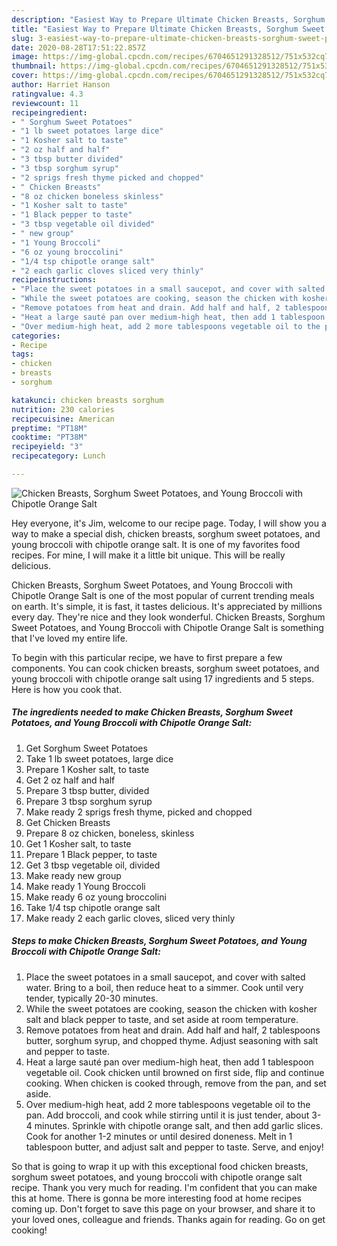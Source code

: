 ```yaml
---
description: "Easiest Way to Prepare Ultimate Chicken Breasts, Sorghum Sweet Potatoes, and Young Broccoli with Chipotle Orange Salt"
title: "Easiest Way to Prepare Ultimate Chicken Breasts, Sorghum Sweet Potatoes, and Young Broccoli with Chipotle Orange Salt"
slug: 3-easiest-way-to-prepare-ultimate-chicken-breasts-sorghum-sweet-potatoes-and-young-broccoli-with-chipotle-orange-salt
date: 2020-08-28T17:51:22.857Z
image: https://img-global.cpcdn.com/recipes/6704651291328512/751x532cq70/chicken-breasts-sorghum-sweet-potatoes-and-young-broccoli-with-chipotle-orange-salt-recipe-main-photo.jpg
thumbnail: https://img-global.cpcdn.com/recipes/6704651291328512/751x532cq70/chicken-breasts-sorghum-sweet-potatoes-and-young-broccoli-with-chipotle-orange-salt-recipe-main-photo.jpg
cover: https://img-global.cpcdn.com/recipes/6704651291328512/751x532cq70/chicken-breasts-sorghum-sweet-potatoes-and-young-broccoli-with-chipotle-orange-salt-recipe-main-photo.jpg
author: Harriet Hanson
ratingvalue: 4.3
reviewcount: 11
recipeingredient:
- " Sorghum Sweet Potatoes"
- "1 lb sweet potatoes large dice"
- "1 Kosher salt to taste"
- "2 oz half and half"
- "3 tbsp butter divided"
- "3 tbsp sorghum syrup"
- "2 sprigs fresh thyme picked and chopped"
- " Chicken Breasts"
- "8 oz chicken boneless skinless"
- "1 Kosher salt to taste"
- "1 Black pepper to taste"
- "3 tbsp vegetable oil divided"
- " new group"
- "1 Young Broccoli"
- "6 oz young broccolini"
- "1/4 tsp chipotle orange salt"
- "2 each garlic cloves sliced very thinly"
recipeinstructions:
- "Place the sweet potatoes in a small saucepot, and cover with salted water. Bring to a boil, then reduce heat to a simmer. Cook until very tender, typically 20-30 minutes."
- "While the sweet potatoes are cooking, season the chicken with kosher salt and black pepper to taste, and set aside at room temperature."
- "Remove potatoes from heat and drain. Add half and half, 2 tablespoons butter, sorghum syrup, and chopped thyme. Adjust seasoning with salt and pepper to taste."
- "Heat a large sauté pan over medium-high heat, then add 1 tablespoon vegetable oil. Cook chicken until browned on first side, flip and continue cooking. When chicken is cooked through, remove from the pan, and set aside."
- "Over medium-high heat, add 2 more tablespoons vegetable oil to the pan. Add broccoli, and cook while stirring until it is just tender, about 3-4 minutes. Sprinkle with chipotle orange salt, and then add garlic slices. Cook for another 1-2 minutes or until desired doneness. Melt in 1 tablespoon butter, and adjust salt and pepper to taste. Serve, and enjoy!"
categories:
- Recipe
tags:
- chicken
- breasts
- sorghum

katakunci: chicken breasts sorghum 
nutrition: 230 calories
recipecuisine: American
preptime: "PT18M"
cooktime: "PT38M"
recipeyield: "3"
recipecategory: Lunch

---
```



![Chicken Breasts, Sorghum Sweet Potatoes, and Young Broccoli with Chipotle Orange Salt](https://img-global.cpcdn.com/recipes/6704651291328512/751x532cq70/chicken-breasts-sorghum-sweet-potatoes-and-young-broccoli-with-chipotle-orange-salt-recipe-main-photo.jpg)

Hey everyone, it's Jim, welcome to our recipe page. Today, I will show you a way to make a special dish, chicken breasts, sorghum sweet potatoes, and young broccoli with chipotle orange salt. It is one of my favorites food recipes. For mine, I will make it a little bit unique. This will be really delicious.

Chicken Breasts, Sorghum Sweet Potatoes, and Young Broccoli with Chipotle Orange Salt is one of the most popular of current trending meals on earth. It's simple, it is fast, it tastes delicious. It's appreciated by millions every day. They're nice and they look wonderful. Chicken Breasts, Sorghum Sweet Potatoes, and Young Broccoli with Chipotle Orange Salt is something that I've loved my entire life.




To begin with this particular recipe, we have to first prepare a few components. You can cook chicken breasts, sorghum sweet potatoes, and young broccoli with chipotle orange salt using 17 ingredients and 5 steps. Here is how you cook that.

##### The ingredients needed to make Chicken Breasts, Sorghum Sweet Potatoes, and Young Broccoli with Chipotle Orange Salt:

1. Get  Sorghum Sweet Potatoes
1. Take 1 lb sweet potatoes, large dice
1. Prepare 1 Kosher salt, to taste
1. Get 2 oz half and half
1. Prepare 3 tbsp butter, divided
1. Prepare 3 tbsp sorghum syrup
1. Make ready 2 sprigs fresh thyme, picked and chopped
1. Get  Chicken Breasts
1. Prepare 8 oz chicken, boneless, skinless
1. Get 1 Kosher salt, to taste
1. Prepare 1 Black pepper, to taste
1. Get 3 tbsp vegetable oil, divided
1. Make ready  new group
1. Make ready 1 Young Broccoli
1. Make ready 6 oz young broccolini
1. Take 1/4 tsp chipotle orange salt
1. Make ready 2 each garlic cloves, sliced very thinly




##### Steps to make Chicken Breasts, Sorghum Sweet Potatoes, and Young Broccoli with Chipotle Orange Salt:

1. Place the sweet potatoes in a small saucepot, and cover with salted water. Bring to a boil, then reduce heat to a simmer. Cook until very tender, typically 20-30 minutes.
1. While the sweet potatoes are cooking, season the chicken with kosher salt and black pepper to taste, and set aside at room temperature.
1. Remove potatoes from heat and drain. Add half and half, 2 tablespoons butter, sorghum syrup, and chopped thyme. Adjust seasoning with salt and pepper to taste.
1. Heat a large sauté pan over medium-high heat, then add 1 tablespoon vegetable oil. Cook chicken until browned on first side, flip and continue cooking. When chicken is cooked through, remove from the pan, and set aside.
1. Over medium-high heat, add 2 more tablespoons vegetable oil to the pan. Add broccoli, and cook while stirring until it is just tender, about 3-4 minutes. Sprinkle with chipotle orange salt, and then add garlic slices. Cook for another 1-2 minutes or until desired doneness. Melt in 1 tablespoon butter, and adjust salt and pepper to taste. Serve, and enjoy!




So that is going to wrap it up with this exceptional food chicken breasts, sorghum sweet potatoes, and young broccoli with chipotle orange salt recipe. Thank you very much for reading. I'm confident that you can make this at home. There is gonna be more interesting food at home recipes coming up. Don't forget to save this page on your browser, and share it to your loved ones, colleague and friends. Thanks again for reading. Go on get cooking!
